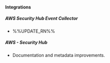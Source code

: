 
#### Integrations

##### AWS Security Hub Event Collector

- %%UPDATE_RN%%

##### AWS - Security Hub

- Documentation and metadata improvements.
